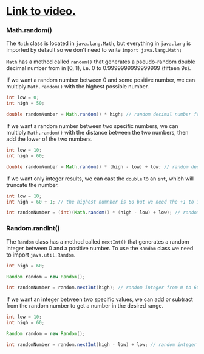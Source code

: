 # [Link to video.](https://www.youtube.com/watch?v=6TXhQnfHT4M&list=PLVD25niNi0BnyWtuQTSchyZWbQrMq_PUu)

### Math.random()

The `Math` class is located in `java.lang.Math`, but everything in `java.lang` is imported by default so we don't need to write `import java.lang.Math;`

`Math` has a method called `random()` that generates a pseudo-random double decimal number from in [0, 1), i.e. 0 to 0.9999999999999999 (fifteen 9s).

If we want a random number between 0 and some positive number, we can multiply `Math.random()` with the highest possible number. 

```java
int low = 0;
int high = 50;

double randomNumber = Math.random() * high; // random decimal number from 0 to 49.999...
```

If we want a random number between two specific numbers, we can multiply `Math.random()` with the distance between the two numbers, then add the lower of the two numbers.

```java
int low = 10;
int high = 60;

double randomNumber = Math.random() * (high - low) + low; // random decimal number from 10 to 59.999...
```

If we want only integer results, we can cast the `double` to an `int`, which will truncate the number.

```java
int low = 10;
int high = 60 + 1; // the highest numnber is 60 but we need the +1 to include it

int randomNumber = (int)(Math.random() * (high - low) + low); // random integer from 10 to 60
```

### Random.randInt()

The `Random` class has a method called `nextInt()` that generates a random integer between 0 and a positive number. To use the `Random` class we need to import `java.util.Random`.

```java
int high = 60;

Random random = new Random(); 

int randomNumber = random.nextInt(high); // random integer from 0 to 60
```

If we want an integer between two specific values, we can add or subtract from the random number to get a number in the desired range.

```java
int low = 10;
int high = 60;

Random random = new Random(); 

int randomNumber = random.nextInt(high - low) + low; // random integer from 10 to 60
```

